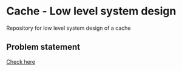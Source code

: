 # Cache - Low level system design 
 Repository for low level system design of a cache


## Problem statement
[Check here](problem-statement.md)
